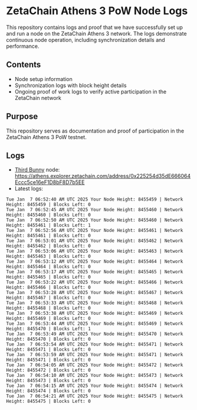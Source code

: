 # ZetaChain Athens 3 PoW Node Logs
This repository contains logs and proof that we have successfully set up and run a node on the ZetaChain Athens 3 network. The logs demonstrate continuous node operation, including synchronization details and performance.

## Contents
- Node setup information
- Synchronization logs with block height details
- Ongoing proof of work logs to verify active participation in the ZetaChain network

## Purpose
This repository serves as documentation and proof of participation in the ZetaChain Athens 3 PoW testnet.

## Logs

- [Third Bunny](https://thirdbunny.xyz/) node: https://athens.explorer.zetachain.com/address/0x225254d35dE666064Eccc5ce16eF1D8bF8D7b5EE
- Latest logs:
```
Tue Jan  7 06:52:40 AM UTC 2025 Your Node Height: 8455459 | Network Height: 8455459 | Blocks Left: 0
Tue Jan  7 06:52:45 AM UTC 2025 Your Node Height: 8455460 | Network Height: 8455460 | Blocks Left: 0
Tue Jan  7 06:52:50 AM UTC 2025 Your Node Height: 8455460 | Network Height: 8455461 | Blocks Left: 1
Tue Jan  7 06:52:56 AM UTC 2025 Your Node Height: 8455461 | Network Height: 8455461 | Blocks Left: 0
Tue Jan  7 06:53:01 AM UTC 2025 Your Node Height: 8455462 | Network Height: 8455462 | Blocks Left: 0
Tue Jan  7 06:53:06 AM UTC 2025 Your Node Height: 8455463 | Network Height: 8455463 | Blocks Left: 0
Tue Jan  7 06:53:12 AM UTC 2025 Your Node Height: 8455464 | Network Height: 8455464 | Blocks Left: 0
Tue Jan  7 06:53:17 AM UTC 2025 Your Node Height: 8455465 | Network Height: 8455465 | Blocks Left: 0
Tue Jan  7 06:53:22 AM UTC 2025 Your Node Height: 8455466 | Network Height: 8455466 | Blocks Left: 0
Tue Jan  7 06:53:28 AM UTC 2025 Your Node Height: 8455467 | Network Height: 8455467 | Blocks Left: 0
Tue Jan  7 06:53:33 AM UTC 2025 Your Node Height: 8455468 | Network Height: 8455468 | Blocks Left: 0
Tue Jan  7 06:53:38 AM UTC 2025 Your Node Height: 8455469 | Network Height: 8455469 | Blocks Left: 0
Tue Jan  7 06:53:44 AM UTC 2025 Your Node Height: 8455469 | Network Height: 8455470 | Blocks Left: 1
Tue Jan  7 06:53:49 AM UTC 2025 Your Node Height: 8455470 | Network Height: 8455470 | Blocks Left: 0
Tue Jan  7 06:53:54 AM UTC 2025 Your Node Height: 8455471 | Network Height: 8455471 | Blocks Left: 0
Tue Jan  7 06:53:59 AM UTC 2025 Your Node Height: 8455471 | Network Height: 8455471 | Blocks Left: 0
Tue Jan  7 06:54:05 AM UTC 2025 Your Node Height: 8455472 | Network Height: 8455472 | Blocks Left: 0
Tue Jan  7 06:54:10 AM UTC 2025 Your Node Height: 8455473 | Network Height: 8455473 | Blocks Left: 0
Tue Jan  7 06:54:15 AM UTC 2025 Your Node Height: 8455474 | Network Height: 8455474 | Blocks Left: 0
Tue Jan  7 06:54:21 AM UTC 2025 Your Node Height: 8455475 | Network Height: 8455475 | Blocks Left: 0
```
